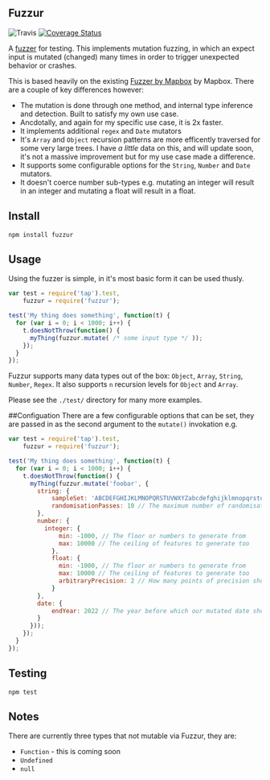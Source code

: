 ## Fuzzur

![Travis](https://api.travis-ci.org/Joe8Bit/fuzzur.svg) [![Coverage Status](https://coveralls.io/repos/Joe8Bit/fuzzur/badge.svg?branch=master)](https://coveralls.io/r/Joe8Bit/fuzzur?branch=master)

A [fuzzer](http://en.wikipedia.org/wiki/Fuzz_testing) for testing. This implements mutation fuzzing, in which an expect input is mutated (changed) many times in order to trigger unexpected behavior or crashes.

This is based heavily on the existing [Fuzzer by Mapbox](https://github.com/mapbox/fuzzer) by Mapbox. There are a couple of key differences however:

* The mutation is done through one method, and internal type inference and detection. Built to satisfy my own use case.
* Ancdotally, and again for my specific use case, it is 2x faster.
* It implements additional `regex` and `Date` mutators
* It's `Array` and `Object` recursion patterns are more efficently traversed for some very large trees. I have *a little* data on this, and will update soon, it's not a massive improvement but for my use case made a difference.
* It supports some configurable options for the `String`, `Number` and `Date` mutators.
* It doesn't coerce number sub-types e.g. mutating an integer will result in an integer and mutating a float will result in a float.

## Install

```
npm install fuzzur
```

## Usage

Using the fuzzer is simple, in it's most basic form it can be used thusly.

```javascript
var test = require('tap').test,
    fuzzur = require('fuzzur');

test('My thing does something', function(t) {
  for (var i = 0; i < 1000; i++) {
    t.doesNotThrow(function() {
      myThing(fuzzur.mutate( /* some input type */ ));
    });
  }
});
```

Fuzzur supports many data types out of the box: `Object`, `Array`, `String`, `Number`, `Regex`. It also supports `n` recursion levels for `Object` and `Array`.

Please see the `./test/` directory for many more examples.

##Configuation
There are a few configurable options that can be set, they are passed in as the second argument to the `mutate()` invokation e.g.

```javascript
var test = require('tap').test,
    fuzzur = require('fuzzur');

test('My thing does something', function(t) {
  for (var i = 0; i < 1000; i++) {
    t.doesNotThrow(function() {
      myThing(fuzzur.mutate('foobar', {
        string: {
            sampleSet: 'ABCDEFGHIJKLMNOPQRSTUVWXYZabcdefghijklmnopqrstuvwxyz0123456789', // The set of chars from which the mutated strings are built, can be overriden with custom sets
            randomisationPasses: 10 // The maximum number of randomisation passes that are done on each string, a random number between 1 and this
        },
        number: {
          integer: {
              min: -1000, // The floor or numbers to generate from
              max: 10000 // The ceiling of features to generate too
            },
            float: {
              min: -1000, // The floor or numbers to generate from
              max: 10000 // The ceiling of features to generate too
              arbitraryPrecision: 2 // How many points of precision should be passed into .toFixed()
            }
        },
        date: {
            endYear: 2022 // The year before which our mutated date should be generated
        }
      }));
    });
  }
});
```


## Testing

```
npm test
```

## Notes

There are currently three types that not mutable via Fuzzur, they are:

* `Function` - this is coming soon
* `Undefined`
* `null`
